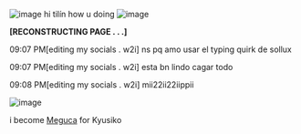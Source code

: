 ![image](https://archives.bulbagarden.net/media/upload/b/bb/Unused_HGSS_Pok%C3%A9Gear_Icon_for_Kris.png) hi tilín how u doing ![image](https://archives.bulbagarden.net/media/upload/b/bb/Unused_HGSS_Pok%C3%A9Gear_Icon_for_Kris.png)

**[RECONSTRUCTING PAGE . . .]**

09:07 PM[editing my socials . w2i] ns pq amo usar el typing quirk de sollux

09:07 PM[editing my socials . w2i] esta bn lindo cagar todo

09:08 PM[editing my socials . w2i] mii22ii22iippii

![image](https://images.wikidexcdn.net/mwuploads/wikidex/5/54/latest/20240912160131/Ilustraci%C3%B3n_de_Eco_usando_el_Pok%C3%A9gear_OP.png)


i become [Meguca](https://www.youtube.com/watch?v=TrgxHDoe8gA)
for Kyusiko
